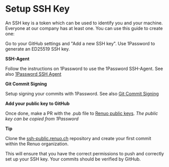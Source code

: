 # Setup SSH Key

An SSH key is a token which can be used to identify you and your machine. Everyone at our company has at least one. You can use this guide to create one:

Go to your GitHub settings and "Add a new SSH key".
Use 1Password to generate an ED25519 SSH key.

**SSH-Agent**

Follow the instructions on 1Password to use the 1Password SSH-Agent.
See also [1Password SSH Agent](https://blog.1password.com/1password-ssh-agent/)

**Git Commit Signing**

Setup signing your commits with 1Password.
See also [Git Commit Signing](https://blog.1password.com/git-commit-signing/)

**Add your public key to GitHub**

Once done, make a PR with the .pub file to [Renuo public keys](https://github.com/renuo/ssh-public.renuo.ch).
_The public key can be copied from 1Password_

<div class="alert alert-info">
    <b>Tip</b>
    <p>Clone the <a href="https://github.com/renuo/ssh-public.renuo.ch">ssh-public.renuo.ch</a> repository and create your first commit within the Renuo organization.</p>
    <p>This will ensure that you have the correct permissions to push and correctly set up your SSH key. Your commits should be verified by GitHub.</p>
</div>
